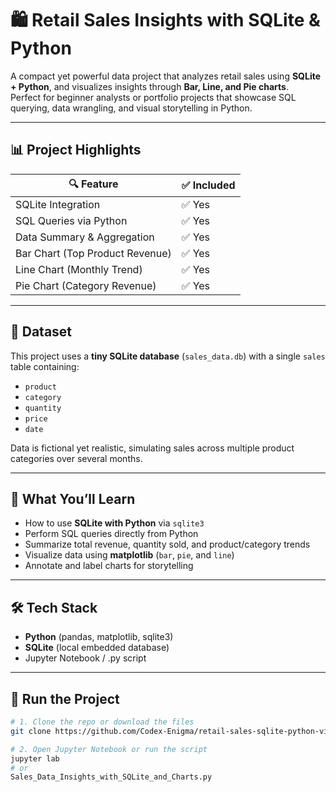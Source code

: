 # 🛍️ Retail Sales Insights with SQLite & Python

A compact yet powerful data project that analyzes retail sales using **SQLite + Python**, and visualizes insights through **Bar, Line, and Pie charts**.  
Perfect for beginner analysts or portfolio projects that showcase SQL querying, data wrangling, and visual storytelling in Python.

---

## 📊 Project Highlights

| 🔍 Feature                      | ✅ Included |
|-------------------------------|-------------|
| SQLite Integration             | ✅ Yes       |
| SQL Queries via Python         | ✅ Yes       |
| Data Summary & Aggregation     | ✅ Yes       |
| Bar Chart (Top Product Revenue)| ✅ Yes       |
| Line Chart (Monthly Trend)     | ✅ Yes       |
| Pie Chart (Category Revenue)   | ✅ Yes       |

---

## 📁 Dataset

This project uses a **tiny SQLite database** (`sales_data.db`) with a single `sales` table containing:

- `product`
- `category`
- `quantity`
- `price`
- `date`

Data is fictional yet realistic, simulating sales across multiple product categories over several months.

---

## 🧠 What You’ll Learn

- How to use **SQLite with Python** via `sqlite3`
- Perform SQL queries directly from Python
- Summarize total revenue, quantity sold, and product/category trends
- Visualize data using **matplotlib** (`bar`, `pie`, and `line`)
- Annotate and label charts for storytelling

---

## 🛠️ Tech Stack

- **Python** (pandas, matplotlib, sqlite3)
- **SQLite** (local embedded database)
- Jupyter Notebook / .py script

---

## 🚀 Run the Project

```bash
# 1. Clone the repo or download the files
git clone https://github.com/Codex-Enigma/retail-sales-sqlite-python-visuals.git

# 2. Open Jupyter Notebook or run the script
jupyter lab
# or
Sales_Data_Insights_with_SQLite_and_Charts.py
